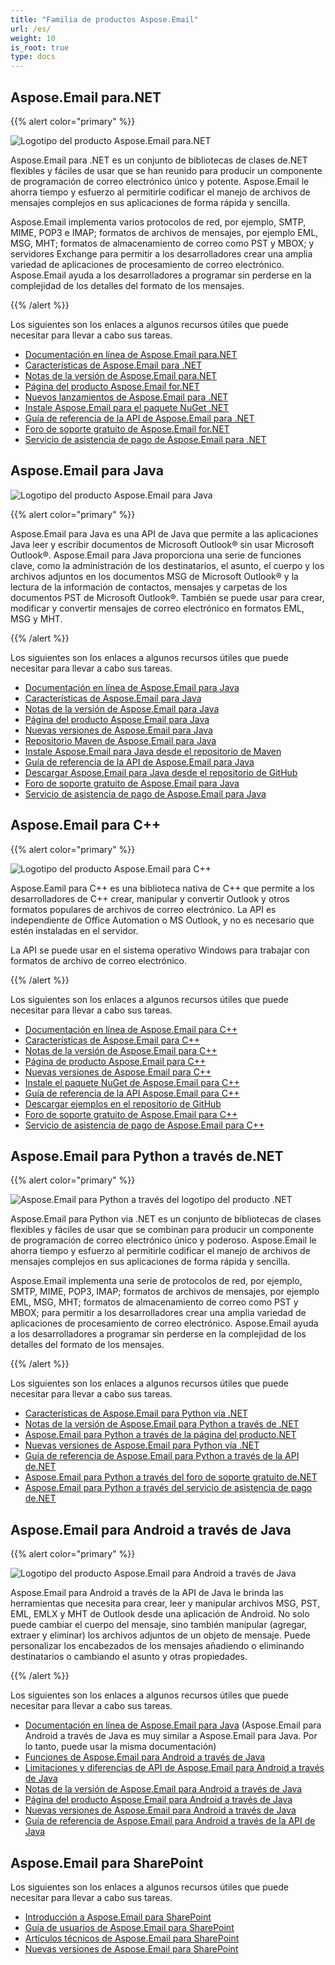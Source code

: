 ```yaml
---
title: "Familia de productos Aspose.Email"
url: /es/
weight: 10
is_root: true
type: docs
---
```


## Aspose.Email para.NET

{{% alert color="primary" %}}

![Logotipo del producto Aspose.Email para.NET](home_1.png)

Aspose.Email para .NET es un conjunto de bibliotecas de clases de.NET flexibles y fáciles de usar que se han reunido para producir un componente de programación de correo electrónico único y potente. Aspose.Email le ahorra tiempo y esfuerzo al permitirle codificar el manejo de archivos de mensajes complejos en sus aplicaciones de forma rápida y sencilla.

Aspose.Email implementa varios protocolos de red, por ejemplo, SMTP, MIME, POP3 e IMAP; formatos de archivos de mensajes, por ejemplo EML, MSG, MHT; formatos de almacenamiento de correo como PST y MBOX; y servidores Exchange para permitir a los desarrolladores crear una amplia variedad de aplicaciones de procesamiento de correo electrónico. Aspose.Email ayuda a los desarrolladores a programar sin perderse en la complejidad de los detalles del formato de los mensajes.

{{% /alert %}}

Los siguientes son los enlaces a algunos recursos útiles que puede necesitar para llevar a cabo sus tareas.

- [Documentación en línea de Aspose.Email para.NET](/email/net/)
- [Características de Aspose.Email para .NET](/email/net/features-overview)
- [Notas de la versión de Aspose.Email para.NET](https://releases.aspose.com/email/net/release-notes/)
- [Página del producto Aspose.Email for.NET](https://products.aspose.com/email/es/net)
- [Nuevos lanzamientos de Aspose.Email para .NET](https://releases.aspose.com/email/net/)
- [Instale Aspose.Email para el paquete NuGet .NET](https://www.nuget.org/packages/Aspose.Email/)
- [Guía de referencia de la API de Aspose.Email para .NET](https://apireference.aspose.com/email/net)
- [Foro de soporte gratuito de Aspose.Email for.NET](https://forum.aspose.com/c/email/12)
- [Servicio de asistencia de pago de Aspose.Email para .NET](https://helpdesk.aspose.com/)

## Aspose.Email para Java

![Logotipo del producto Aspose.Email para Java](home_2.png)

{{% alert color="primary" %}}

Aspose.Email para Java es una API de Java que permite a las aplicaciones Java leer y escribir documentos de Microsoft Outlook® sin usar Microsoft Outlook®. Aspose.Email para Java proporciona una serie de funciones clave, como la administración de los destinatarios, el asunto, el cuerpo y los archivos adjuntos en los documentos MSG de Microsoft Outlook® y la lectura de la información de contactos, mensajes y carpetas de los documentos PST de Microsoft Outlook®. También se puede usar para crear, modificar y convertir mensajes de correo electrónico en formatos EML, MSG y MHT.

{{% /alert %}}

Los siguientes son los enlaces a algunos recursos útiles que puede necesitar para llevar a cabo sus tareas.

- [Documentación en línea de Aspose.Email para Java](/email/java/)
- [Características de Aspose.Email para Java](/email/java/features-overview)
- [Notas de la versión de Aspose.Email para Java](https://releases.aspose.com/email/java/release-notes/)
- [Página del producto Aspose.Email para Java](https://products.aspose.com/email/es/java)
- [Nuevas versiones de Aspose.Email para Java](https://releases.aspose.com/email/java/)
- [Repositorio Maven de Aspose.Email para Java](https://releases.aspose.com/java/repo/com/aspose/aspose-email/)
- [Instale Aspose.Email para Java desde el repositorio de Maven](/email/java/installation/)
- [Guía de referencia de la API de Aspose.Email para Java](https://apireference.aspose.com/email/java)
- [Descargar Aspose.Email para Java desde el repositorio de GitHub](https://github.com/aspose-email/Aspose.Email-for-Java)
- [Foro de soporte gratuito de Aspose.Email para Java](https://forum.aspose.com/c/email/12)
- [Servicio de asistencia de pago de Aspose.Email para Java](https://helpdesk.aspose.com/)

## Aspose.Email para C++

{{% alert color="primary" %}}

![Logotipo del producto Aspose.Email para C++](home_3.png)

Aspose.Eamil para C++ es una biblioteca nativa de C++ que permite a los desarrolladores de C++ crear, manipular y convertir Outlook y otros formatos populares de archivos de correo electrónico. La API es independiente de Office Automation o MS Outlook, y no es necesario que estén instaladas en el servidor.

La API se puede usar en el sistema operativo Windows para trabajar con formatos de archivo de correo electrónico.

{{% /alert %}}

Los siguientes son los enlaces a algunos recursos útiles que puede necesitar para llevar a cabo sus tareas.

- [Documentación en línea de Aspose.Email para C++](/email/cpp/)
- [Características de Aspose.Email para C++](/email/cpp/features-overview)
- [Notas de la versión de Aspose.Email para C++](https://releases.aspose.com/email/cpp/release-notes/)
- [Página de producto Aspose.Email para C++](https://products.aspose.com/email/es/cpp)
- [Nuevas versiones de Aspose.Email para C++](https://releases.aspose.com/email/cpp/)
- [Instale el paquete NuGet de Aspose.Email para C++](https://www.nuget.org/packages/aspose.email.cpp.vc140/)
- [Guía de referencia de la API Aspose.Email para C++](https://apireference.aspose.com/email/cpp)
- [Descargar ejemplos en el repositorio de GitHub](https://github.com/aspose-email/Aspose.Email-for-C)
- [Foro de soporte gratuito de Aspose.Email para C++](https://forum.aspose.com/c/email/12)
- [Servicio de asistencia de pago de Aspose.Email para C++](https://helpdesk.aspose.com/)


## Aspose.Email para Python a través de.NET

{{% alert color="primary" %}}

![Aspose.Email para Python a través del logotipo del producto .NET](home_4.png)

Aspose.Email para Python via .NET es un conjunto de bibliotecas de clases flexibles y fáciles de usar que se combinan para producir un componente de programación de correo electrónico único y poderoso. Aspose.Email le ahorra tiempo y esfuerzo al permitirle codificar el manejo de archivos de mensajes complejos en sus aplicaciones de forma rápida y sencilla.

Aspose.Email implementa una serie de protocolos de red, por ejemplo, SMTP, MIME, POP3, IMAP; formatos de archivos de mensajes, por ejemplo EML, MSG, MHT; formatos de almacenamiento de correo como PST y MBOX; para permitir a los desarrolladores crear una amplia variedad de aplicaciones de procesamiento de correo electrónico. Aspose.Email ayuda a los desarrolladores a programar sin perderse en la complejidad de los detalles del formato de los mensajes.

{{% /alert %}}

Los siguientes son los enlaces a algunos recursos útiles que puede necesitar para llevar a cabo sus tareas.

- [Características de Aspose.Email para Python vía .NET](/email/python-net/features/)
- [Notas de la versión de Aspose.Email para Python a través de .NET](https://releases.aspose.com/email/pythonnet/release-notes/)
- [Aspose.Email para Python a través de la página del producto.NET](https://products.aspose.com/email/es/python-net)
- [Nuevas versiones de Aspose.Email para Python vía .NET](https://releases.aspose.com/email/pythonnet/)
- [Guía de referencia de Aspose.Email para Python a través de la API de.NET](https://apireference.aspose.com/email/net)
- [Aspose.Email para Python a través del foro de soporte gratuito de.NET](https://forum.aspose.com/)
- [Aspose.Email para Python a través del servicio de asistencia de pago de.NET](https://helpdesk.aspose.com/)

## Aspose.Email para Android a través de Java

{{% alert color="primary" %}}

![Logotipo del producto Aspose.Email para Android a través de Java](home_5.png)

Aspose.Email para Android a través de la API de Java le brinda las herramientas que necesita para crear, leer y manipular archivos MSG, PST, EML, EMLX y MHT de Outlook desde una aplicación de Android. No solo puede cambiar el cuerpo del mensaje, sino también manipular (agregar, extraer y eliminar) los archivos adjuntos de un objeto de mensaje. Puede personalizar los encabezados de los mensajes añadiendo o eliminando destinatarios o cambiando el asunto y otras propiedades.

{{% /alert %}}

Los siguientes son los enlaces a algunos recursos útiles que puede necesitar para llevar a cabo sus tareas.

- [Documentación en línea de Aspose.Email para Java](/email/java/) (Aspose.Email para Android a través de Java es muy similar a Aspose.Email para Java. Por lo tanto, puede usar la misma documentación)
- [Funciones de Aspose.Email para Android a través de Java](/email/java/aspose-email-for-android-via-java-features/)
- [Limitaciones y diferencias de API de Aspose.Email para Android a través de Java](/email/androidjava/limitations-and-api-differences/)
- [Notas de la versión de Aspose.Email para Android a través de Java](https://releases.aspose.com/email/androidjava/release-notes/)
- [Página del producto Aspose.Email para Android a través de Java](https://products.aspose.com/email/es/android-java)
- [Nuevas versiones de Aspose.Email para Android a través de Java](https://releases.aspose.com/email/androidjava/)
- [Guía de referencia de Aspose.Email para Android a través de la API de Java](https://apireference.aspose.com/email/java) 

## Aspose.Email para SharePoint

Los siguientes son los enlaces a algunos recursos útiles que puede necesitar para llevar a cabo sus tareas.

- [Introducción a Aspose.Email para SharePoint](/email/sharepoint/getting-started/)
- [Guía de usuarios de Aspose.Email para SharePoint](/email/sharepoint/user-s-guide/)
- [Artículos técnicos de Aspose.Email para SharePoint](/email/sharepoint/technical-articles/)
- [Nuevas versiones de Aspose.Email para SharePoint](https://releases.aspose.com/email/sharepoint/)
